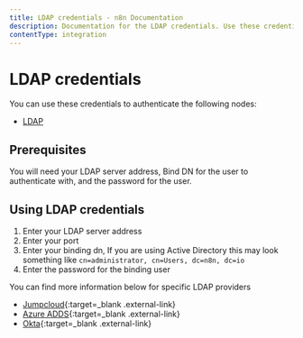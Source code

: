 ```yaml
---
title: LDAP credentials - n8n Documentation
description: Documentation for the LDAP credentials. Use these credentials to authenticate LDAP in n8n, a workflow automation platform.
contentType: integration
---
```


# LDAP credentials

You can use these credentials to authenticate the following nodes:

* [LDAP](/integrations/builtin/core-nodes/n8n-nodes-base.ldap/)
## Prerequisites

You will need your LDAP server address, Bind DN for the user to authenticate with, and the password for the user.

## Using LDAP credentials

1. Enter your LDAP server address
2. Enter your port
3. Enter your binding dn, If you are using Active Directory this may look something like `cn=administrator, cn=Users, dc=n8n, dc=io`
4. Enter the password for the binding user

You can find more information below for specific LDAP providers

* [Jumpcloud](https://jumpcloud.com/blog/how-to-connect-your-application-to-ldap){:target=_blank .external-link}
* [Azure ADDS](https://learn.microsoft.com/en-us/azure/active-directory-domain-services/tutorial-configure-ldaps){:target=_blank .external-link}
* [Okta](https://help.okta.com/en-us/Content/Topics/Directory/LDAP-interface-connection-settings.htm){:target=_blank .external-link}
